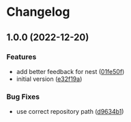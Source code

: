 # Changelog

## 1.0.0 (2022-12-20)

### Features

- add better feedback for nest
  ([01fe50f](https://git.go-forward.net/PeterMosmans/deserialization-lab/-/commit/01fe50f5a94aa85b76b25cc2c2b05685fa21ecc7))
- initial version
  ([e32f19a](https://git.go-forward.net/PeterMosmans/deserialization-lab/-/commit/e32f19a585dddf32f5b503a2d6c9497a77b4124a))

### Bug Fixes

- use correct repository path
  ([d9634b1](https://git.go-forward.net/PeterMosmans/deserialization-lab/-/commit/d9634b1f1d844f94e8c21b8d8170464beda186cc))
